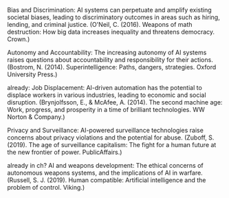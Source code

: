 
Bias and Discrimination: AI systems can perpetuate and amplify existing societal biases, leading to discriminatory outcomes in areas such as hiring, lending, and criminal justice. (O'Neil, C. (2016). Weapons of math destruction: How big data increases inequality and threatens democracy. Crown.)   

Autonomy and Accountability: The increasing autonomy of AI systems raises questions about accountability and responsibility for their actions. (Bostrom, N. (2014). Superintelligence: Paths, dangers, strategies. Oxford University Press.)

already: Job Displacement: AI-driven automation has the potential to displace workers in various industries, leading to economic and social disruption. (Brynjolfsson, E., & McAfee, A. (2014). The second machine age: Work, progress, and prosperity in a time of brilliant technologies. WW Norton & Company.)   

Privacy and Surveillance: AI-powered surveillance technologies raise concerns about privacy violations and the potential for abuse. (Zuboff, S. (2019). The age of surveillance capitalism: The fight for a human future at the new frontier of power. PublicAffairs.)   

already in ch? AI and weapons development: The ethical concerns of autonomous weapons systems, and the implications of AI in warfare. (Russell, S. J. (2019). Human compatible: Artificial intelligence and the problem of control. Viking.)
